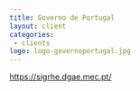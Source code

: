 ```yaml
---
title: Governo de Portugal
layout: client
categories:
 - clients
logo: logo-governoportugal.jpg
---
```


https://sigrhe.dgae.mec.pt/
